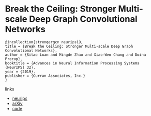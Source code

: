 # Break the Ceiling: Stronger Multi-scale Deep Graph Convolutional Networks

```
@incollection{strongergcn_neurips19,
title = {Break the Ceiling: Stronger Multi-scale Deep Graph Convolutional Networks},
author = {Sitao Luan and Mingde Zhao and Xiao-Wen Chang and Doina Precup},
booktitle = {Advances in Neural Information Processing Systems (NeurIPS) 32},
year = {2019},
publisher = {Curran Associates, Inc.}
}
```

links
- [neurips](https://nips.cc/Conferences/2019/Schedule?showEvent=14093)
- [arXiv](https://arxiv.org/abs/1906.02174)
- [code](https://github.com/y-fujiwr/Stronger_GCN)
